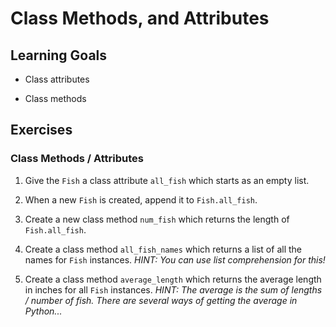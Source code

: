 # Class Methods, and Attributes

## Learning Goals

- Class attributes

- Class methods

## Exercises

### Class Methods / Attributes

1. Give the `Fish` a class attribute `all_fish` which starts as an empty list.

2. When a new `Fish` is created, append it to `Fish.all_fish`.

3. Create a new class method `num_fish` which returns the length of `Fish.all_fish`.

4. Create a class method `all_fish_names` which returns a list of all the names for `Fish` instances. *HINT: You can use list comprehension for this!*

5. Create a class method `average_length` which returns the average length in inches for all `Fish` instances. *HINT: The average is the sum of lengths / number of fish. There are several ways of getting the average in Python...*
